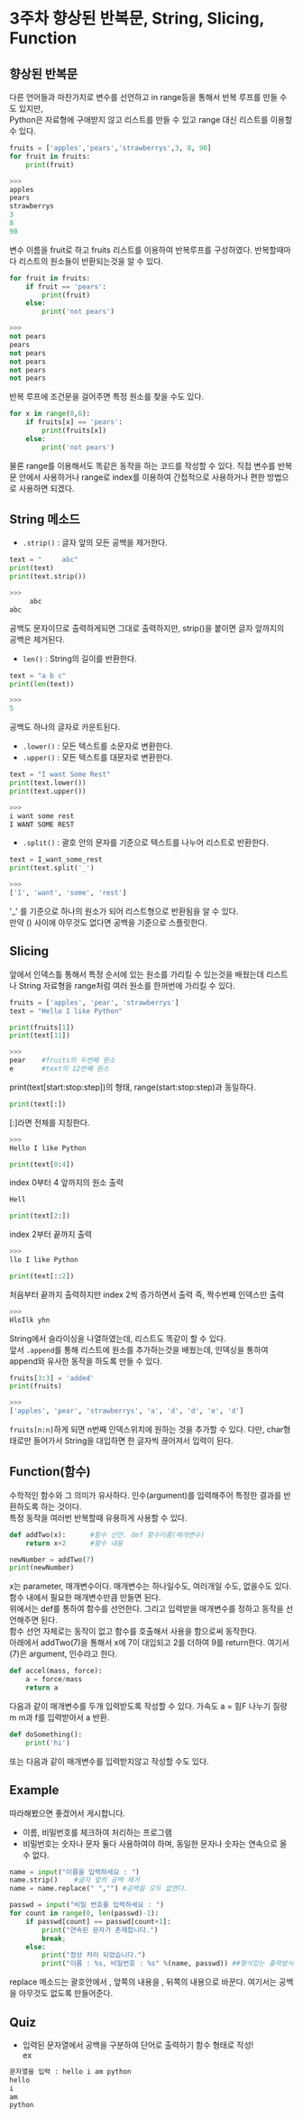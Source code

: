 # 3주차 향상된 반복문, String, Slicing, Function
## 향상된 반복문
다른 언어들과 마찬가지로 변수를 선언하고 in range등을 통해서 반복 루프를 만들 수도 있지만,
<br>Python은 자료형에 구애받지 않고 리스트를 만들 수 있고 range 대신 리스트를 이용할 수 있다.
```python
fruits = ['apples','pears','strawberrys',3, 8, 90]
for fruit in fruits:
    print(fruit)
```
```python
>>>
apples
pears
strawberrys
3
8
90
```
변수 이름을 fruit로 하고 fruits 리스트를 이용하여 반복루프를 구성하였다. 반복할때마다 리스트의 원소들이 반환되는것을 알 수 있다.
```python
for fruit in fruits:
    if fruit == 'pears':
        print(fruit)
    else:
        print('not pears')
```
```python
>>>
not pears
pears
not pears
not pears
not pears
not pears
```
반복 루프에 조건문을 걸어주면 특정 원소를 찾을 수도 있다.
```python
for x in range(0,6):
    if fruits[x] == 'pears':
        print(fruits[x])
    else:
        print('not pears')
```
물론 range를 이용해서도 똑같은 동작을 하는 코드를 작성할 수 있다. 직접 변수를 반복문 안에서 사용하거나 range로 index를 이용하여 간접적으로 사용하거나 편한 방법으로 사용하면 되겠다.

## String 메소드
 - `.strip()` : 글자 앞의 모든 공백을 제거한다.
```python
text = "     abc"
print(text)
print(text.strip())
```
```python
>>>
     abc
abc
```
공백도 문자이므로 출력하게되면 그대로 출력하지만, strip()을 붙이면 글자 앞까지의 공백은 제거된다.
 - `len()` : String의 길이를 반환한다.
```python
text = "a b c"
print(len(text))
```
```python
>>>
5
```
공백도 하나의 글자로 카운트된다.
 - `.lower()` : 모든 텍스트를 소문자로 변환한다.
 - `.upper()` : 모든 텍스트를 대문자로 변환한다.
```python
text = "I want Some Rest"
print(text.lower())
print(text.upper())
```
```python
>>>
i want some rest
I WANT SOME REST
```
- `.split()` : 괄호 안의 문자를 기준으로 텍스트를 나누어 리스트로 반환한다.
```python
text = I_want_some_rest
print(text.split('_')
```
```python
>>>
['I', 'want', 'some', 'rest']
```
'_' 를 기준으로 하나의 원소가 되어 리스트형으로 반환됨을 알 수 있다.
<br>만약 () 사이에 아무것도 없다면 공백을 기준으로 스플릿한다.
## Slicing
앞에서 인덱스틀 통해서 특정 순서에 있는 원소를 가리킬 수 있는것을 배웠는데 리스트나 String 자료형을 range처럼 여러 원소를 한꺼번에 가리킬 수 있다.
```python
fruits = ['apples', 'pear', 'strawberrys']
text = "Hello I like Python"

print(fruits[1])
print(text[11])
```
```python
>>>
pear    #fruits의 두번째 원소
e       #text의 12번째 원소 
```
print(text[start:stop:step])의 형태, range(start:stop:step)과 동일하다. 
```python
print(text[:])
```
[:]라면 전체를 지칭한다.
```python
>>>
Hello I like Python
```
```python
print(text[0:4])
```
index 0부터 4 앞까지의 원소 출력
```python
Hell
```
```python
print(text[2:])
```
index 2부터 끝까지 출력
```python
>>>
llo I like Python
```
```python
print(text[::2])
```
처음부터 끝까지 출력하지만 index 2씩 증가하면서 출력 즉, 짝수번째 인덱스만 출력
```python
>>>
HloIlk yhn
```
String에서 슬라이싱을 나열하였는데, 리스트도 똑같이 할 수 있다.
<br> 앞서 `.append`를 통해 리스트에 원소를 추가하는것을 배웠는데, 인덱싱을 통하여 append와 유사한 동작을 하도록 만들 수 있다.
```python
fruits[3:3] = 'added'
print(fruits)
```
```python
>>>
['apples', 'pear', 'strawberrys', 'a', 'd', 'd', 'e', 'd']
```
`fruits[n:n]`하게 되면 n번째 인덱스위치에 원하는 것을 추가할 수 있다. 다만, char형태로만 들어가서 String을 대입하면 한 글자씩 끊어져서 입력이 된다.

## Function(함수)
수학적인 함수와 그 의미가 유사하다. 인수(argument)를 입력해주어 특정한 결과를 반환하도록 하는 것이다.
<br> 특정 동작을 여러번 반복할때 유용하게 사용할 수 있다.
```python
def addTwo(x):      #함수 선언. def 함수이름(매개변수)
    return x+2      #함수 내용

newNumber = addTwo(7)
print(newNumber)
```
x는 parameter, 매개변수이다. 매개변수는 하나일수도, 여러개일 수도, 없을수도 있다. 함수 내에서 필요한 매개변수만큼 만들면 된다.
<br>위에서는 def를 통하여 함수를 선언한다. 그리고 입력받을 매개변수를 정하고 동작을 선언해주면 된다.
<br>함수 선언 자체로는 동작이 없고 함수를 호출해서 사용을 함으로써 동작한다.
<br>아래에서 addTwo(7)을 통해서 x에 7이 대입되고 2를 더하여 9를 return한다. 여기서 (7)은 argument, 인수라고 한다.
```python
def accel(mass, force):
    a = force/mass
    return a
```
다음과 같이 매개변수를 두개 입력받도록 작성할 수 있다. 가속도 a = 힘F 나누기 질량m m과 f를 입력받아서 a 반환.
```python
def doSomething():
    print('hi')
```
또는 다음과 같이 매개변수를 입력받지않고 작성할 수도 있다.

## Example
따라해봤으면 좋겠어서 게시합니다.
- 이름, 비밀번호를 체크하여 처리하는 프로그램
- 비밀번호는 숫자나 문자 둘다 사용하여야 하며, 동일한 문자나 숫자는 연속으로 올 수 없다.
```python
name = input("이름을 입력하세요 : ")
name.strip()    #글자 앞의 공백 제거
name = name.replace(" ","") #공백을 모두 없앤다.

passwd = input("비밀 번호를 입력하세요 : ")
for count in range(0, len(passwd)-1):
    if passwd[count] == passwd[count+1]:
        print("연속된 문자가 존재합니다.")
        break;
    else:
        print("정상 처리 되었습니다.")
        print("이름 : %s, 비밀번호 : %s" %(name, passwd)) ##형식있는 출력방식. %s는 string을 받겠다는 것이고"뒤에 어떤것을 참조하는지 기록.
```
replace 메소드는 괄호안에서 , 앞쪽의 내용을 , 뒤쪽의 내용으로 바꾼다. 여기서는 공백을 아무것도 없도록 만들어준다.

## Quiz
- 입력된 문자열에서 공백을 구분하여 단어로 출력하기 함수 형태로 작성!
<br>ex
```python
문자열을 입력 : hello i am python
hello
i
am
python
```
        
